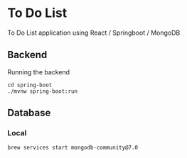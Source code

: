 # To Do List

To Do List application using React / Springboot / MongoDB

## Backend

Running the backend

```
cd spring-boot
./mvnw spring-boot:run
```

## Database

### Local

```
brew services start mongodb-community@7.0
```

